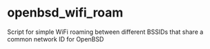 # openbsd_wifi_roam
Script for simple WiFi roaming between different BSSIDs that share a common network ID for OpenBSD

